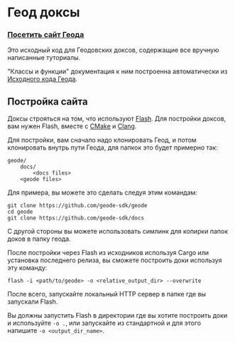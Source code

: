 # Геод доксы

### [Посетить сайт Геода](https://docs.geode-sdk.org)

Это исходный код для Геодовских доксов, содержащие все вручную написанные туториалы.

"Классы и функции" документация к ним построенна автоматически из [Исходного кода Геода](https://github.com/geode-sdk/geode).

## Постройка сайта

Доксы строяться на том, что используют [Flash](https://github.com/hjfod/flash). Для постройки доксов, вам нужен Flash, вместе с [CMake](https://cmake.org/install/) и [Clang](https://clang.llvm.org/).

Для постройки, вам сначало надо клонировать Геод, и потом клонировать внутрь пути Геода, для папкок это будет примерно так:

```
geode/
    docs/
        <docs files>
    <geode files>
```

Для примера, вы можете это сделать следуя этим командам:

```
git clone https://github.com/geode-sdk/geode
cd geode
git clone https://github.com/geode-sdk/docs
```

С другой стороны вы можете использовать симлинк для копирки папок доков в папку геода.

После постройки через Flash из исходников используя Cargo или установка последнего релиза, вы сможете построить доки используя эту команду:

```
flash -i <path/to/geode> -o <relative_output_dir> --overwrite
```

После всего, запускайте локальный HTTP сервер в папке где вы запускали Flash.

Вы должны запустить Flash в директории где вы хотите построить доки и используйте `-o .`, или запускайте из стандартной и для этого напишите `-o <output_dir_name>`.
